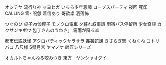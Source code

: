 オシチヤ
流行り神
マヨヒガ
いちろ少年忌譚
コープスパーティ
夜回
死印
CALLING 
零-
呪怨
着信あり
哥欲祟
洒落怖

つぐのひ
貞子vs伽椰子
モノクロ電車
夕暮れ叙事詩
雨宿バス停留所
少女奇談
カクサンキボウ
包丁さんのうわさ」
霧雨が降る森


都市伝説妖怪
アクロバティックサラサラ
姦姦蛇螺
きさらぎ駅
くねくね
コトリバコ
八尺様
S県月宮
ヤマノケ
師匠シリーズ

オカルトちゃんねる咬みつき
東方　ヤンシャオグイ




